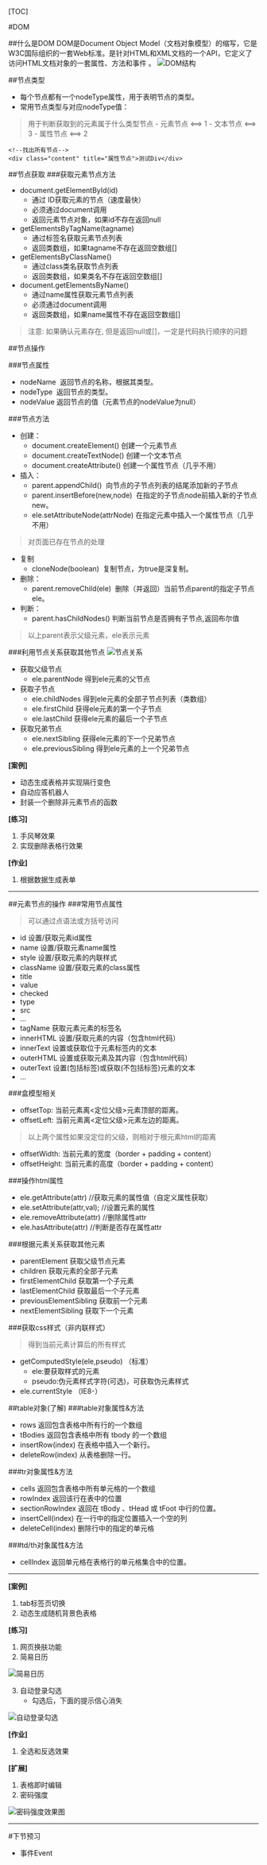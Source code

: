 [TOC]

#DOM

##什么是DOM
DOM是Document Object Model（文档对象模型）的缩写，它是W3C国际组织的一套Web标准。是针对HTML和XML文档的一个API，它定义了访问HTML文档对象的一套属性、方法和事件
。
![DOM结构](img/dom_tree.png "Dom结构")

##节点类型
* 每个节点都有一个nodeType属性，用于表明节点的类型。
* 常用节点类型与对应nodeType值：
>用于判断获取到的元素属于什么类型节点
    - 元素节点 <==> 1
    - 文本节点 <==> 3
    - 属性节点 <==> 2
```
<!--找出所有节点-->
<div class="content" title="属性节点">测试Div</div>
```


##节点获取
###获取元素节点方法
* document.getElementById(id)    
    - 通过 ID获取元素的节点（速度最快）
    - 必须通过document调用
    - 返回元素节点对象，如果id不存在返回null
* getElementsByTagName(tagname)       
    - 通过标签名获取元素节点列表
    - 返回类数组，如果tagname不存在返回空数组[]
* getElementsByClassName()     
    - 通过class类名获取节点列表
    - 返回类数组，如果类名不存在返回空数组[]
* document.getElementsByName()          
    - 通过name属性获取元素节点列表
    - 必须通过document调用
    - 返回类数组，如果name属性不存在返回空数组[]

>注意: 如果确认元素存在, 但是返回null或[]，一定是代码执行顺序的问题


##节点操作

###节点属性
* nodeName    返回节点的名称，根据其类型。
* nodeType    返回节点的类型。
* nodeValue   返回节点的值（元素节点的nodeValue为null）

###节点方法 
* 创建：
    - document.createElement()      创建一个元素节点
    - document.createTextNode()     创建一个文本节点
    - document.createAttribute()    创建一个属性节点（几乎不用）
* 插入：
    - parent.appendChild()    向节点的子节点列表的结尾添加新的子节点
    - parent.insertBefore(new,node)   在指定的子节点node前插入新的子节点new。
    - ele.setAttributeNode(attrNode)  在指定元素中插入一个属性节点（几乎不用）
>对页面已存在节点的处理
* 复制
    - cloneNode(boolean)      复制节点，为true是深复制。
* 删除：
    - parent.removeChild(ele)  删除（并返回）当前节点parent的指定子节点ele。
* 判断：
    - parent.hasChildNodes()  判断当前节点是否拥有子节点,返回布尔值

>以上parent表示父级元素，ele表示元素


###利用节点关系获取其他节点
![](./img/节点关系.png "节点关系")

* 获取父级节点
    * ele.parentNode    得到ele元素的父节点 
* 获取子节点
    - ele.childNodes    得到ele元素的全部子节点列表（类数组）
    - ele.firstChild        获得ele元素的第一个子节点
    - ele.lastChild     获得ele元素的最后一个子节点
* 获取兄弟节点
    - ele.nextSibling   获得ele元素的下一个兄弟节点
    - ele.previousSibling   得到ele元素的上一个兄弟节点


**[案例]**

* 动态生成表格并实现隔行变色
* 自动应答机器人
* 封装一个删除非元素节点的函数

**[练习]**

1. 手风琴效果
2. 实现删除表格行效果

**[作业]**

1. 根据数据生成表单

---

##元素节点的操作 
###常用节点属性
>可以通过点语法或方括号访问

- id           设置/获取元素id属性
- name         设置/获取元素name属性
- style        设置/获取元素的内联样式
- className    设置/获取元素的class属性
- title
- value
- checked
- type
- src
- ...
- tagName      获取元素元素的标签名
- innerHTML    设置/获取元素的内容（包含html代码）
- innerText    设置或获取位于元素标签内的文本
- outerHTML    设置或获取元素及其内容（包含html代码）
- outerText    设置(包括标签)或获取(不包括标签)元素的文本
- ...

###盒模型相关
- offsetTop: 当前元素离<定位父级>元素顶部的距离。
- offsetLeft: 当前元素离<定位父级>元素左边的距离。
>以上两个属性如果没定位的父级，则相对于根元素html的距离
- offsetWidth: 当前元素的宽度（border + padding + content）
- offsetHeight: 当前元素的高度（border + padding + content）

###操作html属性
- ele.getAttribute(attr) //获取元素的属性值（自定义属性获取）
- ele.setAttribute(attr,val); //设置元素的属性
- ele.removeAttribute(attr) //删除属性attr
- ele.hasAttribute(attr) //判断是否存在属性attr

###根据元素关系获取其他元素
* parentElement           获取父级节点元素
* children                获取元素的全部子元素
* firstElementChild       获取第一个子元素
* lastElementChild        获取最后一个子元素
* previousElementSibling  获取前一个元素
* nextElementSibling      获取下一个元素

###获取css样式（非内联样式）
>得到当前元素计算后的所有样式

- getComputedStyle(ele,pseudo) （标准）
    + ele:要获取样式的元素
    + pseudo:伪元素样式字符(可选)，可获取伪元素样式
- ele.currentStyle （IE8-）

##table对象(了解)
###table对象属性&方法
* rows    返回包含表格中所有行的一个数组
* tBodies 返回包含表格中所有 tbody 的一个数组
* insertRow(index)    在表格中插入一个新行。
* deleteRow(index)    从表格删除一行。

###tr对象属性&方法
* cells   返回包含表格中所有单元格的一个数组
* rowIndex            返回该行在表中的位置
* sectionRowIndex     返回在 tBody 、tHead 或 tFoot 中行的位置。
* insertCell(index)   在一行中的指定位置插入一个空的列
* deleteCell(index)   删除行中的指定的单元格

###td/th对象属性&方法
* cellIndex   返回单元格在表格行的单元格集合中的位置。


---

**[案例]**

1. tab标签页切换
2. 动态生成随机背景色表格

**[练习]**

1. 网页换肤功能
2. 简易日历

![简易日历](img/date.png "简易日历")

3. 自动登录勾选
    * 勾选后，下面的提示信心消失

![自动登录勾选](img/gx.png "自动登录勾选")

**[作业]**

1. 全选和反选效果

**[扩展]**

1. 表格即时编辑
2. 密码强度

![密码强度效果图](img/psw.png "密码强度效果图")

---
#下节预习
* 事件Event
